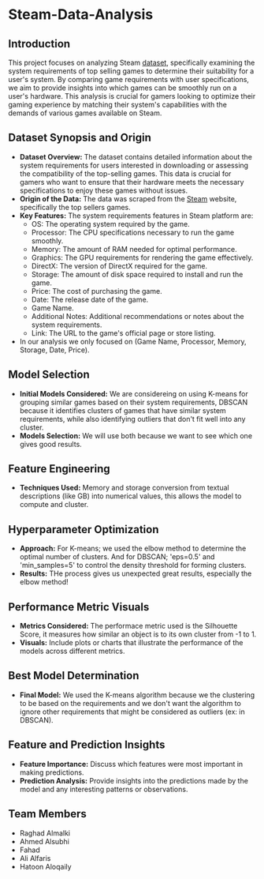 # Steam-Data-Analysis

## Introduction
This project focuses on analyzing Steam [dataset](https://www.kaggle.com/datasets/hatoonaloqaily/steam-system-requirements-dataset ), specifically examining the system requirements of top selling games to determine their suitability for a user's system. 
By comparing game requirements with user specifications, we aim to provide insights into which games can be smoothly run on a user's hardware. 
This analysis is crucial for gamers looking to optimize their gaming experience by matching their system's capabilities with the demands of various games available on Steam.

## Dataset Synopsis and Origin
- **Dataset Overview:** The dataset contains detailed information about the system requirements for users interested in downloading or assessing the compatibility of the top-selling games. This data is crucial for gamers who want to ensure that their hardware meets the necessary specifications to enjoy these games without issues.
- **Origin of the Data:** The data was scraped from the [Steam](https://store.steampowered.com/search/?filter=topsellers) website, specifically the top sellers games.
- **Key Features:** The system requirements features in Steam platform are:
  - OS: The operating system required by the game.
  - Processor: The CPU specifications necessary to run the game smoothly.
  - Memory: The amount of RAM needed for optimal performance.
  - Graphics: The GPU requirements for rendering the game effectively.
  - DirectX: The version of DirectX required for the game.
  - Storage: The amount of disk space required to install and run the game.
  - Price: The cost of purchasing the game.
  - Date: The release date of the game.
  - Game Name.
  - Additional Notes: Additional recommendations or notes about the system requirements.
  - Link: The URL to the game's official page or store listing.
- In our analysis we only focused on (Game Name, Processor, Memory, Storage, Date, Price).

## Model Selection
- **Initial Models Considered:** We are considereing on using K-means for grouping similar games based on their system requirements, DBSCAN because it identifies clusters of games that have similar system requirements, while also identifying outliers that don't fit well into any cluster.
- **Models Selection:** We will use both because we want to see which one gives good results.

## Feature Engineering
- **Techniques Used:** Memory and storage conversion from textual descriptions (like GB) into numerical values, this allows the model to compute and cluster.

## Hyperparameter Optimization
- **Approach:** For K-means; we used the elbow method to determine the optimal number of clusters. And for DBSCAN; 'eps=0.5' and 'min_samples=5' to control the density threshold for forming clusters.
- **Results:** THe process gives us unexpected great results, especially the elbow method!

## Performance Metric Visuals
- **Metrics Considered:** The performace metric used is the Silhouette Score, it measures how similar an object is to its own cluster from -1 to 1.
- **Visuals:** Include plots or charts that illustrate the performance of the models across different metrics.

## Best Model Determination
- **Final Model:** We used the K-means algorithm because we the clustering to be based on the requirements and we don't want the algorithm to ignore other requirements that might be considered as outliers (ex: in DBSCAN).

## Feature and Prediction Insights
- **Feature Importance:** Discuss which features were most important in making predictions.
- **Prediction Analysis:** Provide insights into the predictions made by the model and any interesting patterns or observations.

## Team Members
- Raghad Almalki 
- Ahmed Alsubhi 
- Fahad
- Ali Alfaris
- Hatoon Aloqaily


